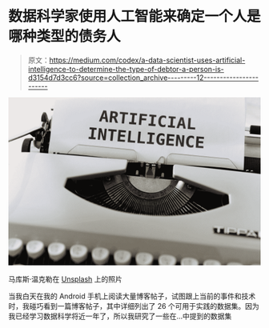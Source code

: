 # 数据科学家使用人工智能来确定一个人是哪种类型的债务人

> 原文：<https://medium.com/codex/a-data-scientist-uses-artificial-intelligence-to-determine-the-type-of-debtor-a-person-is-d3154d7d3cc6?source=collection_archive---------12----------------------->

![](img/85684f1b0618fc5b88369c61338529de.png)

马库斯·温克勒在 [Unsplash](https://unsplash.com?utm_source=medium&utm_medium=referral) 上的照片

当我白天在我的 Android 手机上阅读大量博客帖子，试图跟上当前的事件和技术时，我碰巧看到一篇博客帖子，其中详细列出了 26 个可用于实践的数据集。因为我已经学习数据科学将近一年了，所以我研究了一些在…中提到的数据集